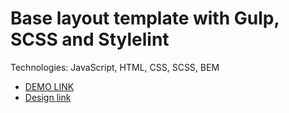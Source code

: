 # Base layout template with Gulp, SCSS and Stylelint
Technologies: JavaScript, HTML, CSS, SCSS, BEM

- [DEMO LINK](https://volodya-leskiv.github.io/miami_landing1/#)
- [Design link](https://www.figma.com/file/nHz8bflIwJaWP3P99vKTH5/miami_home_new?node-id=16033%3A436)
